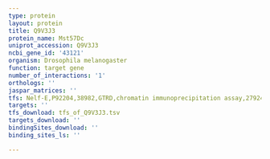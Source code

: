 ```yaml
---
type: protein
layout: protein
title: Q9V3J3
protein_name: Mst57Dc
uniprot_accession: Q9V3J3
ncbi_gene_id: '43121'
organism: Drosophila melanogaster
function: target gene
number_of_interactions: '1'
orthologs: ''
jaspar_matrices: ''
tfs: Nelf-E,P92204,38982,GTRD,chromatin immunoprecipitation assay,27924024%5Buid%5D,No
targets: ''
tfs_download: tfs_of_Q9V3J3.tsv
targets_download: ''
bindingSites_download: ''
binding_sites_ls: ''

---
```

